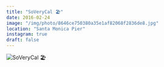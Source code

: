 ```yaml
---
title: "SoVeryCal 🏖"
date: 2016-02-24
image: "/img/photo/8646ce750380a35e1af82068f2836de8.jpg"
location: "Santa Monica Pier"
instagram: true
draft: false
---
```


![SoVeryCal 🏖](/img/photo/8646ce750380a35e1af82068f2836de8.jpg)
